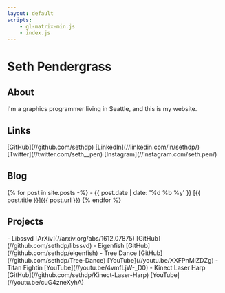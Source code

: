 ```yaml
---
layout: default
scripts:
    - gl-matrix-min.js
    - index.js
---
```

# Seth Pendergrass
## About
<section>
I'm a graphics programmer living in Seattle, and this is my website.
</section>

## Links
<section>
[GitHub](//github.com/sethdp) [LinkedIn](//linkedin.com/in/sethdp/) [Twitter](//twitter.com/seth__pen) [Instagram](//instagram.com/seth.pen/)
</section>

## Blog
<section>
{% for post in site.posts -%}
- {{ post.date | date: '%d %b %y' }} [{{ post.title }}]({{ post.url }})
{% endfor %}
</section>

## Projects
<section>
- Libssvd [ArXiv](//arxiv.org/abs/1612.07875) [GitHub](//github.com/sethdp/libssvd)
- Eigenfish [GitHub](//github.com/sethdp/eigenfish)
- Tree Dance [GitHub](//github.com/sethdp/Tree-Dance) [YouTube](//youtu.be/XXFPnMiZDZg)
- Titan Fightin [YouTube](//youtu.be/4vmfLjW-_D0)
- Kinect Laser Harp [GitHub](//github.com/sethdp/Kinect-Laser-Harp) [YouTube](//youtu.be/cuG4zneXyhA)
</section>

<canvas id="canvas"></canvas>